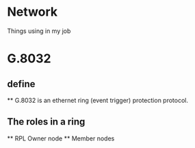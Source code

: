 # Network
 Things using in my job
 
# G.8032
 ## define
  ** G.8032 is an ethernet ring (event trigger) protection protocol.
 
 ## The roles in a ring
 ** RPL Owner node
 ** Member nodes
